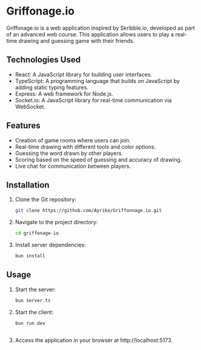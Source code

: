# Griffonage.io

Griffonage.io is a web application inspired by Skribble.io, developed as part of an advanced web course. This application allows users to play a real-time drawing and guessing game with their friends.

## Technologies Used

- React: A JavaScript library for building user interfaces.
- TypeScript: A programming language that builds on JavaScript by adding static typing features.
- Express: A web framework for Node.js.
- Socket.io: A JavaScript library for real-time communication via WebSocket.

## Features

- Creation of game rooms where users can join.
- Real-time drawing with different tools and color options.
- Guessing the word drawn by other players.
- Scoring based on the speed of guessing and accuracy of drawing.
- Live chat for communication between players.

## Installation

1. Clone the Git repository:

   ```bash
   git clone https://github.com/Ayriko/Griffonnage.io.git


2. Navigate to the project directory:

    ```bash 
    cd griffonage-io

 3. Install server dependencies:

    ```bash 
    bun install

## Usage


1. Start the server:

    ```bash 
    bun server.ts
   

2. Start the client:

    ```bash
    bun run dev 
  

3. Access the application in your browser at http://localhost:5173.





   

